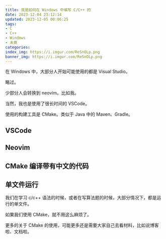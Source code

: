 ```yaml
---
title: 我是如何在 Windows 中编写 C/C++ 的
date: 2023-12-04 23:12:14
updated: 2023-12-05 00:06:25
tags:
- C
- C++
- Windows
- 未竟
categories:
index_img: https://i.imgur.com/ReSnOLp.png
banner_img: https://i.imgur.com/ReSnOLp.png
---
```


在 Windows 中，大部分人开始可能使用的都是 Visual Studio。

略过。

少部分人会转换到 neovim。比如我。

当然，我也是使用了很长时间的 VSCode。

使用的构建工具是 CMake。类似于 Java 中的 Maven、Gradle。

## VSCode



## Neovim


## CMake 编译带有中文的代码


## 单文件运行

我们在学习 c/c++ 语法的时候，或者在写算法题的时候，大部分情况下，都是运行的单文件。

如果我们使用 CMake，就不用这么麻烦了。

更多的关于 CMake 的使用，可能更多还是需要大家自己去看材料，比如说博客啦、文档啦。


